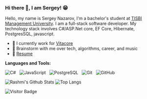 ### Hi there 👋, I am Sergey! 😁
<!--
**rusty-sj/rusty-sj** is a ✨ _special_ ✨ repository because its `README.md` (this file) appears on your GitHub profile.
Here are some ideas to get you started:

- 🔭 I’m currently working on ...
- 🌱 I’m currently learning ...
- 👯 I’m looking to collaborate on ...
- 🤔 I’m looking for help with ...
- 💬 Ask me about ...
- 📫 How to reach me: ...
- 😄 Pronouns: ...
- ⚡ Fun fact: ...
- 🤔 I’m looking for help with Statistics
- 👯 I’m looking to collaborate on ...
-->

Hello, my name is Sergey Nazarov, I'm a bachelor's student at [TISBI Management University](https://www.tisbi.ru/). I am a full-stack software developer.  My technology stack involves C#/ASP.Net core, EF Core, Hibernate, PostgresSQL, javascript. 

- 🔭 I currently work for [Vitacore](https://vitacore.ru/)
- 💬 Brainstorm with me over tech, algorithms, career, and music
- 📝 [Resume](https://kazan.hh.ru/resume/b55e7f77ff0860e9670039ed1f6d626431344c)

**Languages and Tools:** 

![C#](https://img.shields.io/badge/-C%23-brightgreen)&nbsp;&nbsp;
![JavaScript](https://img.shields.io/badge/-JavaScript-black?logo=javascript&style=social)&nbsp;&nbsp;
![PostgreSQL](https://img.shields.io/badge/-PostgreSQL-green)&nbsp;&nbsp;
![Git](https://img.shields.io/badge/-Git-black?logo=git&style=social)&nbsp;&nbsp;
![GitHub](https://img.shields.io/badge/-GitHub-black?logo=github&style=social)&nbsp;&nbsp;

![Rashmi's Github Stats](https://github-readme-stats.vercel.app/api?username=krenky&count_private=true&show_icons=true&include_all_commits=true)
![Top Langs](https://github-readme-stats.vercel.app/api/top-langs/?username=krenky&hide=TeX&layout=compact)

![Visitor Badge](https://visitor-badge.laobi.icu/badge?page_id=krenky.krenky)

<!---
krenky/krenky is a ✨ special ✨ repository because its `README.md` (this file) appears on your GitHub profile.
You can click the Preview link to take a look at your changes.
--->
